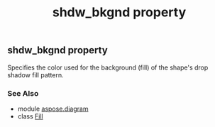 ﻿---
title: shdw_bkgnd property
second_title: Aspose.Diagram for Python via .NET API References
description: 
type: docs
weight: 170
url: /python-net/aspose.diagram/fill/shdw_bkgnd/
is_root: false
---

## shdw_bkgnd property


Specifies the color used for the background (fill) of the shape's drop shadow fill pattern.

### See Also
* module [aspose.diagram](../../)
* class [Fill](/diagram/python-net/aspose.diagram/fill)
